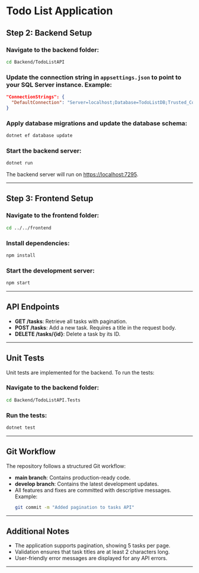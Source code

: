 # Todo List Application

## Step 2: Backend Setup

### Navigate to the backend folder:
```bash
cd Backend/TodoListAPI
```

### Update the connection string in `appsettings.json` to point to your SQL Server instance. Example:
```json
"ConnectionStrings": {
  "DefaultConnection": "Server=localhost;Database=TodoListDB;Trusted_Connection=True;MultipleActiveResultSets=true"
}
```

### Apply database migrations and update the database schema:
```bash
dotnet ef database update
```

### Start the backend server:
```bash
dotnet run
```
The backend server will run on [https://localhost:7295](https://localhost:7295).

---

## Step 3: Frontend Setup

### Navigate to the frontend folder:
```bash
cd ../../frontend
```

### Install dependencies:
```bash
npm install
```

### Start the development server:
```bash
npm start
```

---

## API Endpoints

- **GET /tasks**: Retrieve all tasks with pagination.
- **POST /tasks**: Add a new task. Requires a title in the request body.
- **DELETE /tasks/{id}**: Delete a task by its ID.

---

## Unit Tests

Unit tests are implemented for the backend. To run the tests:

### Navigate to the backend folder:
```bash
cd Backend/TodoListAPI.Tests
```

### Run the tests:
```bash
dotnet test
```

---

## Git Workflow

The repository follows a structured Git workflow:

- **main branch**: Contains production-ready code.
- **develop branch**: Contains the latest development updates.
- All features and fixes are committed with descriptive messages. Example:
  ```bash
  git commit -m "Added pagination to tasks API"
  ```

---

## Additional Notes

- The application supports pagination, showing 5 tasks per page.
- Validation ensures that task titles are at least 2 characters long.
- User-friendly error messages are displayed for any API errors.

---

